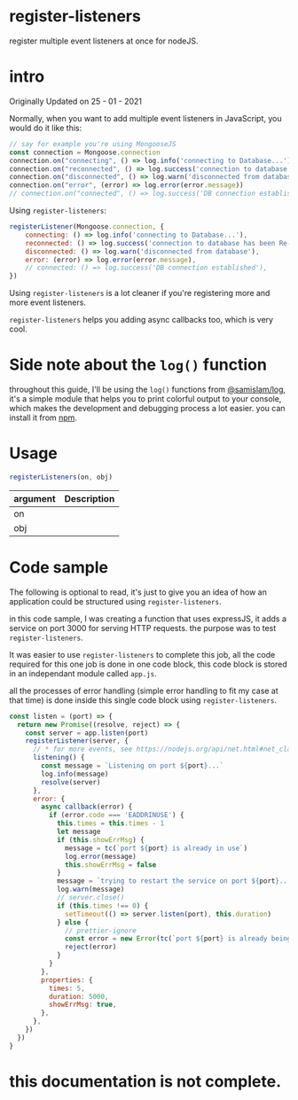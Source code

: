 # register-listeners

register multiple event listeners at once for nodeJS.

# intro

Originally Updated on 25 - 01 - 2021

Normally, when you want to add multiple event listeners in JavaScript, you would do it like this:

```js
// say for example you're using MongooseJS
const connection = Mongoose.connection
connection.on("connecting", () => log.info('connecting to Database...'))
connection.on("reconnected", () => log.success('connection to database has been Re-Established successfully'))
connection.on("disconnected", () => log.warn('disconnected from database'))
connection.on("error", (error) => log.error(error.message))
// connection.on("connected", () => log.success('DB connection established'))
```

Using `register-listeners`:

```js
registerListener(Mongoose.connection, {
    connecting: () => log.info('connecting to Database...'),
    reconnected: () => log.success('connection to database has been Re-Established successfully'),
    disconnected: () => log.warn('disconnected from database'),
    error: (error) => log.error(error.message),
    // connected: () => log.success('DB connection established'),
})
```

Using `register-listeners` is a lot cleaner if you're registering more and more event listeners.

`register-listeners` helps you adding async callbacks too, which is very cool.

# Side note about the `log()` function

throughout this guide, I'll be using the `log()` functions from [@samislam/log](https://www.npmjs.com/package/@samislam/log), it's a simple module that helps you to print colorful output to your console, which makes the development and debugging process a lot easier. you can install it from [npm](https://www.npmjs.com/package/@samislam/log).

# Usage

```js
registerListeners(on, obj)
```

| argument | Description |
| --- | --- |
| on  |     |
| obj |     |

# Code sample

The following is optional to read, it's just to give you an idea of how an application could be structured using `register-listeners`.

in this code sample, I was creating a function that uses expressJS, it adds a service on port 3000 for serving HTTP requests. the purpose was to test `register-listeners`.

It was easier to use `register-listeners` to complete this job, all the code required for this one job is done in one code block, this code block is stored in an independant module called `app.js`.

all the processes of error handling (simple error handling to fit my case at that time) is done inside this single code block using `register-listeners`.

```js
const listen = (port) => {
  return new Promise((resolve, reject) => {
    const server = app.listen(port)
    registerListener(server, {
      // * for more events, see https://nodejs.org/api/net.html#net_class_net_server
      listening() {
        const message = `Listening on port ${port}...`
        log.info(message)
        resolve(server)
      },
      error: {
        async callback(error) {
          if (error.code === 'EADDRINUSE') {
            this.times = this.times - 1
            let message
            if (this.showErrMsg) {
              message = tc(`port ${port} is already in use`)
              log.error(message)
              this.showErrMsg = false
            }
            message = `trying to restart the service on port ${port}... attempts left ${this.times}`
            log.warn(message)
            // server.close()
            if (this.times !== 0) {
              setTimeout(() => server.listen(port), this.duration)
            } else {
              // prettier-ignore
              const error = new Error(tc(`port ${port} is already being used by another service, unable to start express app for service test`))
              reject(error)
            }
          }
        },
        properties: {
          times: 5,
          duration: 5000,
          showErrMsg: true,
        },
      },
    })
  })
}

```

# this documentation is not complete.